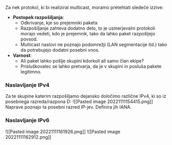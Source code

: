 Za nek protokol, ki bi realiziral multicast, moramo pretehtati sledeče izzive:
- **Postopek razpošiljanja**:
	- Odkrivanje, kje so prejemniki paketa
	- Razpošiljanje zahteva dodatno delo, to je usmerjevalni protokoli morajo vedeti, kdo je prejemnik, tako da lahko paket razpošljejo povsod.
	- Multicast naslovi ne poznajo podomrežji (LAN segmentacije itd.) tako da potrebujejo dodatni posebni vnos.
- **Varnost**:
	- Ali paket lahko pošlje skupini kdorkoli ali samo član ekipe?
	- Prisluškovalec se lahko pretvarja, da je v skupini in posluša pakete legitimno.

### Naslavljanje IPv4
Za te skupine katerim razpošiljamo dejansko določimo različne IPv4, ki so iz posebnega razreda/razpona D:
![[Pasted image 20221111154415.png]]
Naprave poznajo ta posebni razred IP-jev. Definira jih IANA.

### Naslavljanje IPv6
![[Pasted image 20221111161926.png]]
![[Pasted image 20221111162912.png]]
